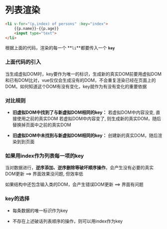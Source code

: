 # 列表渲染

```HTML
<li v-for="(p,index) of persons" :key="index">
    {{p.name}}-{{p.age}}
    <input type="text">
</li>
```

根据上面的代码，渲染的每一个 **`li`**都要传入一个 **`key`**

### 上面代码的引入

当生成虚拟DOM时，key要作为唯一的标识，生成新的真实DOM前要用虚拟DOM和已有DOM比对，vue仅仅会生成没有的DOM，不会重复渲染已经在页面上的DOM。如何知道这个DOM有没有变化，key就作为有没有变化的重要依据

### 对比规则

- **旧虚拟DOM中找到了与新虚拟DOM相同的key：**
若虚拟DOM中内容没变, 直接使用之前的真实DOM 若虚拟DOM中内容变了, 则生成新的真实DOM，随后替换掉页面中之前的真实DOM

- **旧虚拟DOM中未找到与新虚拟DOM相同的key：**
创建新的真实DOM，随后渲染到到页面

### 如果用index作为列表每一项的key

当对数据进行，**逆序添加、逆序删除等破坏顺序操作**。会产生没有必要的真实DOM更新 ==> 界面效果没问题, 但效率低

如果结构中还包含输入类的DOM，会产生错误DOM更新 ==> 界面有问题

### key的选择

- 每条数据的唯一标识作为key

- 不存在上述破话列表顺序的操作，则可以用index作为key


